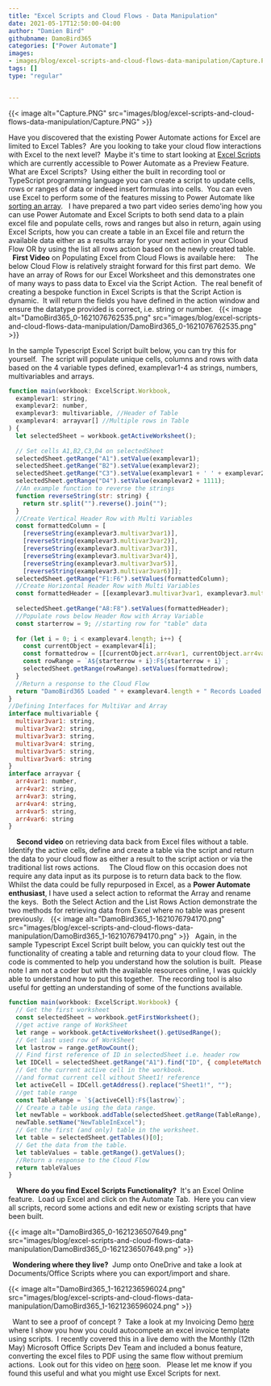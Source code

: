 ```yaml
---
title: "Excel Scripts and Cloud Flows - Data Manipulation"
date: 2021-05-17T12:50:00-04:00
author: "Damien Bird"
githubname: DamoBird365
categories: ["Power Automate"]
images:
- images/blog/excel-scripts-and-cloud-flows-data-manipulation/Capture.PNG
tags: []
type: "regular"


---
```



{{< image alt="Capture.PNG" src="images/blog/excel-scripts-and-cloud-flows-data-manipulation/Capture.PNG" >}}
 

Have you discovered that the existing Power Automate actions for Excel
are limited to Excel Tables?  Are you looking to take your cloud flow
interactions with Excel to the next level?  Maybe it's time to start
looking at [Excel
Scripts](https://support.microsoft.com/office/introduction-to-office-scripts-in-excel-9fbe283d-adb8-4f13-a75b-a81c6baf163a)
which are currently accessible to Power Automate as a Preview Feature.
 
What are Excel Scripts?  Using either the built in recording tool or
TypeScript programming language you can create a script to update cells,
rows or ranges of data or indeed insert formulas into cells.  You can
even use Excel to perform some of the features missing to Power Automate
like [sorting an
array](https://www.tachytelic.net/2021/04/power-automate-sort-array-objects/).
 
I have prepared a two part video series demo'ing how you can use Power
Automate and Excel Scripts to both send data to a plain excel file and
populate cells, rows and ranges but also in return, again using Excel
Scripts, how you can create a table in an Excel file and return the
available data either as a results array for your next action in your
Cloud Flow OR by using the list all rows action based on the newly
created table.  
 
**First Video** on Populating Excel from Cloud Flows is available here:
 
 
The below Cloud Flow is relatively straight forward for this first part
demo.  We have an array of Rows for our Excel Worksheet and this
demonstrates one of many ways to pass data to Excel via the Script
Action.  The real benefit of creating a bespoke function in Excel
Scripts is that the Script Action is dynamic.  It will return the fields
you have defined in the action window and ensure the datatype provided
is correct, i.e. string or number.
 
{{< image alt="DamoBird365_0-1621076762535.png" src="images/blog/excel-scripts-and-cloud-flows-data-manipulation/DamoBird365_0-1621076762535.png" >}}
 

In the sample Typescript Excel Script built below, you can try this for
yourself.  The script will populate unique cells, columns and rows with
data based on the 4 variable types defined, examplevar1-4 as strings,
numbers, multivariables and arrays.
 
 
```javascript
function main(workbook: ExcelScript.Workbook,
  examplevar1: string,
  examplevar2: number,
  examplevar3: multivariable, //Header of Table
  examplevar4: arrayvar[] //Multiple rows in Table
) {
  let selectedSheet = workbook.getActiveWorksheet();
  
  // Set cells A1,B2,C3,D4 on selectedSheet
  selectedSheet.getRange("A1").setValue(examplevar1);
  selectedSheet.getRange("B2").setValue(examplevar2);
  selectedSheet.getRange("C3").setValue(examplevar1 + ' ' + examplevar2);
  selectedSheet.getRange("D4").setValue(examplevar2 + 1111);
  //An example function to reverse the strings
  function reverseString(str: string) {
    return str.split("").reverse().join("");
  }
  //Create Vertical Header Row with Multi Variables
  const formattedColumn = [
    [reverseString(examplevar3.multivar3var1)], 
    [reverseString(examplevar3.multivar3var2)],
    [reverseString(examplevar3.multivar3var3)],
    [reverseString(examplevar3.multivar3var4)],
    [reverseString(examplevar3.multivar3var5)],
    [reverseString(examplevar3.multivar3var6)]];
  selectedSheet.getRange("F1:F6").setValues(formattedColumn);
  //Create Horizontal Header Row with Multi Variables 
  const formattedHeader = [[examplevar3.multivar3var1, examplevar3.multivar3var2, examplevar3.multivar3var3, examplevar3.multivar3var4, examplevar3.multivar3var5, examplevar3.multivar3var6]];
    
  selectedSheet.getRange("A8:F8").setValues(formattedHeader);
  //Populate rows below Header Row with Array Variable 
  const starterrow = 9; //starting row for "table" data
  
  for (let i = 0; i < examplevar4.length; i++) {
    const currentObject = examplevar4[i];
    const formattedrow = [[currentObject.arr4var1, currentObject.arr4var2, currentObject.arr4var3, currentObject.arr4var4, currentObject.arr4var5, currentObject.arr4var6,]];
    const rowRange = `A${starterrow + i}:F${starterrow + i}`;
    selectedSheet.getRange(rowRange).setValues(formattedrow);
  }
  //Return a response to the Cloud Flow
  return "DamoBird365 Loaded " + examplevar4.length + " Records Loaded into Excel and Demo Completed OK"
}
//Defining Interfaces for MultiVar and Array
interface multivariable {
  multivar3var1: string,
  multivar3var2: string,
  multivar3var3: string,
  multivar3var4: string,
  multivar3var5: string,
  multivar3var6: string
}
interface arrayvar {
  arr4var1: number,
  arr4var2: string,
  arr4var3: string,
  arr4var4: string,
  arr4var5: string,
  arr4var6: string
}
```
 
 
**Second video** on retrieving data back from Excel files without a
table.  Identify the active cells, define and create a table via the
script and return the data to your cloud flow as either a result to the
script action or via the traditional list rows actions.
 
 
The Cloud flow on this occasion does not require any data input as its
purpose is to return data back to the flow.  Whilst the data could be
fully repurposed in Excel, as a **Power Automate enthusiast**, I have
used a select action to reformat the Array and rename the keys.  Both
the Select Action and the List Rows Action demonstrate the two methods
for retrieving data from Excel where no table was present previously.
 
{{< image alt="DamoBird365_1-1621076794170.png" src="images/blog/excel-scripts-and-cloud-flows-data-manipulation/DamoBird365_1-1621076794170.png" >}}
 
Again, in the sample Typescript Excel Script built below, you can
quickly test out the functionality of creating a table and returning
data to your cloud flow.  The code is commented to help you understand
how the solution is built.  Please note I am not a coder but with the
available resources online, I was quickly able to understand how to put
this together.  The recording tool is also useful for getting an
understanding of some of the functions available.
 
 
```javascript
function main(workbook: ExcelScript.Workbook) {
  // Get the first worksheet 
  const selectedSheet = workbook.getFirstWorksheet();
  //get active range of WorkSheet
  let range = workbook.getActiveWorksheet().getUsedRange();
  // Get last used row of WorkSheet
  let lastrow = range.getRowCount();
  // Find first reference of ID in selectedSheet i.e. header row
  let IDCell = selectedSheet.getRange("A1").find("ID", { completeMatch: true, matchCase: true, searchDirection: ExcelScript.SearchDirection.forward });
  // Get the current active cell in the workbook.
  //and format current cell without Sheet1! reference
  let activeCell = IDCell.getAddress().replace("Sheet1!", "");
  //get table range  
  const TableRange = `${activeCell}:F${lastrow}`;
  // Create a table using the data range.
  let newTable = workbook.addTable(selectedSheet.getRange(TableRange), true);
  newTable.setName("NewTableInExcel");
  // Get the first (and only) table in the worksheet.
  let table = selectedSheet.getTables()[0];
  // Get the data from the table.
  let tableValues = table.getRange().getValues();
  //Return a response to the Cloud Flow
  return tableValues
}
```
 
 
**Where do you find Excel Scripts Functionality?**  It's an Excel
Online feature.  Load up Excel and click on the Automate Tab.  Here you
can view all scripts, record some actions and edit new or existing
scripts that have been built.
 

{{< image alt="DamoBird365_0-1621236507649.png" src="images/blog/excel-scripts-and-cloud-flows-data-manipulation/DamoBird365_0-1621236507649.png" >}}

 
**Wondering where they live?**  Jump onto OneDrive and take a look at
Documents/Office Scripts where you can export/import and share.
 

{{< image alt="DamoBird365_1-1621236596024.png" src="images/blog/excel-scripts-and-cloud-flows-data-manipulation/DamoBird365_1-1621236596024.png" >}}

 
Want to see a proof of concept ?  Take a look at my Invoicing Demo
[here](https://damobird365.birdhoose.co.uk/2021/03/24/power-automate-office-scripts-populate-an-excel-template-dynamically-using-type-script/)
where I show you how you could autocompete an excel invoice template
using scripts.  I recently covered this in a live demo with the Monthly
(12th May) Microsoft Office Scripts Dev Team and included a bonus
feature, converting the excel files to PDF using the same flow without
premium actions.  Look out for this video on
[here](https://www.youtube.com/c/Microsoft365Developer/videos) soon.
 
Please let me know if you found this useful and what you might use Excel
Scripts for next.
